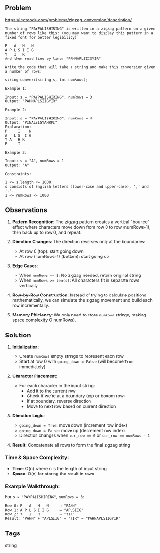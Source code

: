 ## Problem

https://leetcode.com/problems/zigzag-conversion/description/

```
The string "PAYPALISHIRING" is written in a zigzag pattern on a given number of rows like this: (you may want to display this pattern in a fixed font for better legibility)

P   A   H   N
A P L S I I G
Y   I   R
And then read line by line: "PAHNAPLSIIGYIR"

Write the code that will take a string and make this conversion given a number of rows:

string convert(string s, int numRows);

Example 1:

Input: s = "PAYPALISHIRING", numRows = 3
Output: "PAHNAPLSIIGYIR"

Example 2:

Input: s = "PAYPALISHIRING", numRows = 4
Output: "PINALSIGYAHRPI"
Explanation:
P     I    N
A   L S  I G
Y A   H R
P     I

Example 3:

Input: s = "A", numRows = 1
Output: "A"

Constraints:

1 <= s.length <= 1000
s consists of English letters (lower-case and upper-case), ',' and '.'.
1 <= numRows <= 1000
```

## Observations

1. **Pattern Recognition**: The zigzag pattern creates a vertical "bounce" effect where characters move down from row 0 to row (numRows-1), then back up to row 0, and repeat.

2. **Direction Changes**: The direction reverses only at the boundaries:
   - At row 0 (top): start going down
   - At row (numRows-1) (bottom): start going up

3. **Edge Cases**: 
   - When `numRows == 1`: No zigzag needed, return original string
   - When `numRows >= len(s)`: All characters fit in separate rows vertically

4. **Row-by-Row Construction**: Instead of trying to calculate positions mathematically, we can simulate the zigzag movement and build each row incrementally.

5. **Memory Efficiency**: We only need to store `numRows` strings, making space complexity O(numRows).

## Solution

1. **Initialization**: 
   - Create `numRows` empty strings to represent each row
   - Start at row 0 with `going_down = False` (will become `True` immediately)

2. **Character Placement**:
   - For each character in the input string:
     - Add it to the current row
     - Check if we're at a boundary (top or bottom row)
     - If at boundary, reverse direction
     - Move to next row based on current direction

3. **Direction Logic**:
   - `going_down = True`: move down (increment row index)
   - `going_down = False`: move up (decrement row index)
   - Direction changes when `cur_row == 0` or `cur_row == numRows - 1`

4. **Result**: Concatenate all rows to form the final zigzag string

### Time & Space Complexity:
- **Time**: O(n) where n is the length of input string
- **Space**: O(n) for storing the result in rows

### Example Walkthrough:
For `s = "PAYPALISHIRING"`, `numRows = 3`:
```
Row 0: P   A   H   N     → "PAHN"
Row 1: A P L S I I G     → "APLSIIG" 
Row 2: Y   I   R         → "YIR"
Result: "PAHN" + "APLSIIG" + "YIR" = "PAHNAPLSIIGYIR"
```

## Tags

string